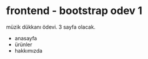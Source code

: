 # frontend - bootstrap odev 1

müzik dükkanı ödevi. 
3 sayfa olacak.
- anasayfa
- ürünler
- hakkımızda 